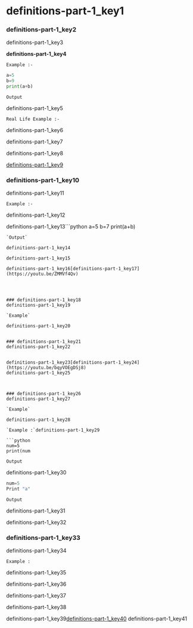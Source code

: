 # definitions-part-1_key1
### definitions-part-1_key2
definitions-part-1_key3

**definitions-part-1_key4**

`Example :- `

```python
a=5
b=9
print(a+b)
```
`Output`

definitions-part-1_key5

`Real Life Example :-`

definitions-part-1_key6

definitions-part-1_key7

definitions-part-1_key8

[definitions-part-1_key9](https://youtu.be/SDxPjsRksw0)






### definitions-part-1_key10
definitions-part-1_key11

`Example :-`

definitions-part-1_key12

definitions-part-1_key13```python
a=5
b=7
print(a+b)
```
`Output`

definitions-part-1_key14

definitions-part-1_key15

definitions-part-1_key16[definitions-part-1_key17](https://youtu.be/ZMMVf4Qv)

 


### definitions-part-1_key18
definitions-part-1_key19

`Example`

definitions-part-1_key20


### definitions-part-1_key21
definitions-part-1_key22


definitions-part-1_key23[definitions-part-1_key24](https://youtu.be/bqyVOEgDSj8)
definitions-part-1_key25



### definitions-part-1_key26
definitions-part-1_key27

`Example`

definitions-part-1_key28

`Example :`definitions-part-1_key29

```python
num=5
print(num
```
`Output`

definitions-part-1_key30

```python
num=5
Print "a"
```
`Output`

definitions-part-1_key31

definitions-part-1_key32


### definitions-part-1_key33
definitions-part-1_key34


`Example :`

definitions-part-1_key35

definitions-part-1_key36

definitions-part-1_key37

definitions-part-1_key38






definitions-part-1_key39[definitions-part-1_key40](https://youtu.be/MvayENwOCNM)
definitions-part-1_key41


